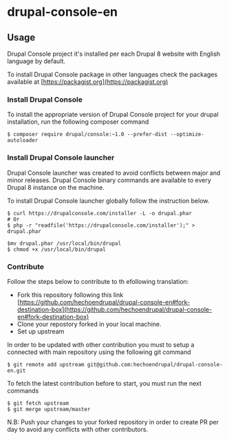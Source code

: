 # drupal-console-en

## Usage

Drupal Console project it's installed per each Drupal 8 website with English language by default.

To install Drupal Console package in other languages check the packages available at [https://packagist.org](https://packagist.org)


### Install Drupal Console

To install the appropriate version of Drupal Console project for your drupal installation, run the following composer command

```
$ composer require drupal/console:~1.0 --prefer-dist --optimize-autoloader
```

### Install Drupal Console launcher

Drupal Console launcher was created to avoid conflicts between major and minor releases. Drupal Console binary commands are available to every Drupal 8 instance on the machine.
 
To install Drupal Console launcher globally follow the instruction below. 

```
$ curl https://drupalconsole.com/installer -L -o drupal.phar
# Or 
$ php -r "readfile('https://drupalconsole.com/installer');" > drupal.phar

$mv drupal.phar /usr/local/bin/drupal
$ chmod +x /usr/local/bin/drupal
```

### Contribute

Follow the steps below to contribute to th efollowing translation:

- Fork this repository following this link [https://github.com/hechoendrupal/drupal-console-en#fork-destination-box](https://github.com/hechoendrupal/drupal-console-en#fork-destination-box)
- Clone your repostory forked in your local machine.
- Set up upstream

In order to be updated with other contribution you must to setup a connected with main repository using the following git command

```
$ git remote add upstream git@github.com:hechoendrupal/drupal-console-en.git
```

To fetch the latest contribution before to start, you must run the next commands
```
$ git fetch upstream
$ git merge upstream/master
```

N.B: Push your changes to your forked repository in order to create PR per day to avoid any conflicts with other contributors.
